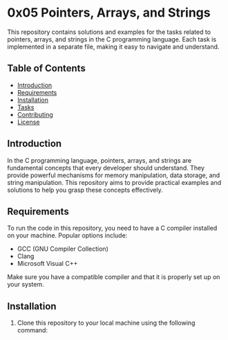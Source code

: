 # 0x05 Pointers, Arrays, and Strings

This repository contains solutions and examples for the tasks related to pointers, arrays, and strings in the C programming language. Each task is implemented in a separate file, making it easy to navigate and understand.

## Table of Contents

- [Introduction](#introduction)
- [Requirements](#requirements)
- [Installation](#installation)
- [Tasks](#tasks)
- [Contributing](#contributing)
- [License](#license)

## Introduction

In the C programming language, pointers, arrays, and strings are fundamental concepts that every developer should understand. They provide powerful mechanisms for memory manipulation, data storage, and string manipulation. This repository aims to provide practical examples and solutions to help you grasp these concepts effectively.

## Requirements

To run the code in this repository, you need to have a C compiler installed on your machine. Popular options include:

- GCC (GNU Compiler Collection)
- Clang
- Microsoft Visual C++

Make sure you have a compatible compiler and that it is properly set up on your system.

## Installation

1. Clone this repository to your local machine using the following command:
